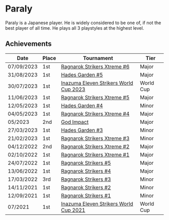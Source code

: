 # Paraly

Paraly is a Japanese player. 
He is widely considered to be one of, if not the best player of all time. 
He plays all 3 playstyles at the highest level. 

## Achievements

| Date | Place | Tournament | Tier | 
| - | - | - | - |
| 07/09/2023 | 1st | [Ragnarok Strikers Xtreme #6](../../tournaments/ragna/ragnax6.md) | Major |
| 31/08/2023 | 1st | [Hades Garden #5](../../tournaments/hg/hg5.md) | Major |
| 30/07/2023 | 1st | [Inazuma Eleven Strikers World Cup 2023](../tournaments/worldcup23.md) | World Cup |
| 11/06/2023 | 1st | [Ragnarok Strikers Xtreme #5](../../tournaments/ragna/ragnax5.md) | Major |
| 12/05/2023 | 1st | [Hades Garden #4](../../tournaments/hg/hg4.md) | Minor |
| 04/05/2023 | 1st | [Ragnarok Strikers Xtreme #4](../../tournaments/ragna/ragnax4.md) | Major |
| 05/2023 | 2nd | [God Impact](../../tournaments/misc/godimpact.md) | Major |
| 27/03/2023 | 1st | [Hades Garden #3](../../tournaments/hg/hg3.md) | Minor |
| 21/02/2023 | 1st | [Ragnarok Strikers Xtreme #3](../../tournaments/ragna/ragnax3.md) | Minor |
| 04/12/2022 | 2nd | [Ragnarok Strikers Xtreme #2](../../tournaments/ragna/ragnax2.md) | Major |
| 02/10/2022 | 1st | [Ragnarok Strikers Xtreme #1](../../tournaments/ragna/ragnax1.md) | Major |
| 24/07/2022 | 1st | [Ragnarok Strikers #5](../../tournaments/ragna/ragna5.md) | Major |
| 13/06/2022 | 1st | [Ragnarok Strikers #4](../../tournaments/ragna/ragna4.md) | Major |
| 17/03/2022 | 3rd | [Ragnarok Strikers #3](../../tournaments/ragna/ragna3.md) | Minor |
| 14/11/2021 | 1st | [Ragnarok Strikers #2](../../tournaments/ragna/ragna2.md) | Minor |
| 12/09/2021 | 1st | [Ragnarok Strikers #1](../../tournaments/ragna/ragna1.md) | Minor |
| 07/2021 | 1st | [Inazuma Eleven Strikers World Cup 2021](../tournaments/worldcup21.md) | World Cup |

